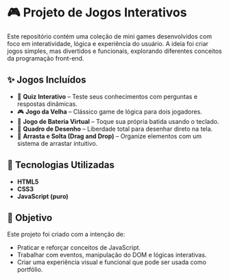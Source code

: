 # 🎮 Projeto de Jogos Interativos

Este repositório contém uma coleção de mini games desenvolvidos com foco em interatividade, lógica e experiência do usuário. A ideia foi criar jogos simples, mas divertidos e funcionais, explorando diferentes conceitos da programação front-end.

## ✨ Jogos Incluídos

- 🧠 **Quiz Interativo** – Teste seus conhecimentos com perguntas e respostas dinâmicas.
- 🎮 **Jogo da Velha** – Clássico game de lógica para dois jogadores.
- 🥁 **Jogo de Bateria Virtual** – Toque sua própria batida usando o teclado.
- 🎨 **Quadro de Desenho** – Liberdade total para desenhar direto na tela.
- 🧩 **Arrasta e Solta (Drag and Drop)** – Organize elementos com um sistema de arrastar intuitivo.

## 📌 Tecnologias Utilizadas

- **HTML5**
- **CSS3**
- **JavaScript (puro)**

## 🚀 Objetivo

Este projeto foi criado com a intenção de:
- Praticar e reforçar conceitos de JavaScript.
- Trabalhar com eventos, manipulação do DOM e lógicas interativas.
- Criar uma experiência visual e funcional que pode ser usada como portfólio.

